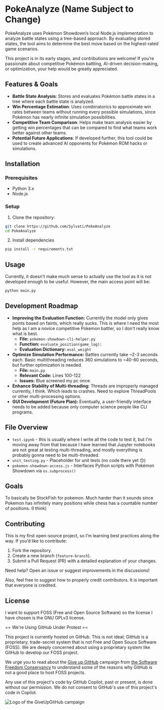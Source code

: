 # PokeAnalyze (Name Subject to Change)

PokeAnalyze uses Pokémon Showdown’s local Node.js implementation to analyze battle states using a tree-based approach. By evaluating stored states, the tool aims to determine the best move based on the highest-rated game scenarios. 

This project is in its early stages, and contributions are welcome! If you’re passionate about competitive Pokémon battling, AI-driven decision-making, or optimization, your help would be greatly appreciated.

## Features & Goals

- **Battle State Analysis**: Stores and evaluates Pokémon battle states in a tree where each battle state is analyzed.
- **Win Percentage Estimation**: Uses combinatorics to approximate win rates between teams without running every possible simulations, since Pokémon has nearly infinite simulation possibilities.
- **Competitive Team Comparison**: Helps make team analysis easier by getting win percentages that can be compared to find what teams work better against other teams.
- **Potential Future Applications**: If developed further, this tool could be used to create advanced AI opponents for Pokémon ROM hacks or simulations.

## Installation

### Prerequisites 
- Python 3.x
- Node.js

### Setup
1. Clone the repository:
```sh
git clone https://github.com/Sylvati/PokeAnalyze
cd PokeAnalyze
```
2. Install dependencies
```sh
pip install -r requirements.txt
```

## Usage
Currently, it doesn't make much sense to actually use the tool as it is not developed enough to be useful. However, the main access point will be:
```sh
python main.py
```

## Development Roadmap

- **Improving the Evaluation Function:** Currently the model only gives points based on faints, which really sucks. This is where I need the most help as I am a novice competitive Pokemon battler, so I don't really know what is best.
	- **File:** `pokemon-showdown-cli-helper.py`
	- **Function:** `evaluate_position(game_log):`
	- **Evaluation Dictionary:** `eval_weight`
- **Optimize Simulation Performance:** Battles currently take ~2-3 seconds each. Basic multithreading reduces 360 simulations to ~40-60 seconds, but further optimization is needed.
	- **File:** `main.py`
	- **Relevant Code:** Lines 100-122
	- **Issues:** Blue screened my pc once. 
- **Enhance Stability of Multi-threading:** Threads are improperly managed currently, I think. Which leads to crashes. Need to explore ThreadPools or other multi-processing options.
- **GUI Development (Future Plan):** Eventually, a user-friendly interface needs to be added because only computer science people like CLI programs.

## File Overview
- `test.ipynb` - this is usually where I write all the code to test it, but I'm moving away from that because I have learned that Jupyter notebooks are not great at testing multi-threading, and mostly everything is probably gonna need to be multi-threaded.
- `unit_testing.py` - Placeholder for unit tests (no code there yet 🙃)
- `pokemon-showdown-access.js` - Interfaces Python scripts with Pokémon Showdown via `os.subprocess()`

## Goals
To basically be StockFish for pokemon. Much harder than it sounds since Pokemon has infinitely many positions while chess has a countable number of positions. (I think)

## Contributing

This is my first open-source project, so I’m learning best practices along the way. If you’d like to contribute:

1.  Fork the repository.
2.  Create a new branch (`feature-branch`).
3.  Submit a Pull Request (PR) with a detailed explanation of your changes.

Need help? Open an issue or suggest improvements in the discussions!

Also, feel free to suggest how to properly credit contributors. It is important that everyone is credited.

## License
I want to support FOSS (Free and Open Source Software) so the license I have chosen is the GNU GPLv3 license.


== We're Using GitHub Under Protest ==

This project is currently hosted on GitHub.  This is not ideal; GitHub is a
proprietary, trade-secret system that is not Free and Open Souce Software
(FOSS).  We are deeply concerned about using a proprietary system like GitHub
to develop our FOSS project.  

We urge you to read about the
[Give up GitHub](https://GiveUpGitHub.org) campaign from
[the Software Freedom Conservancy](https://sfconservancy.org) to understand
some of the reasons why GitHub is not a good place to host FOSS projects.

Any use of this project's code by GitHub Copilot, past or present, is done
without our permission.  We do not consent to GitHub's use of this project's
code in Copilot.

![Logo of the GiveUpGitHub campaign](https://sfconservancy.org/static/img/GiveUpGitHub.png)